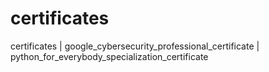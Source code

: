 # certificates
certificates | google_cybersecurity_professional_certificate | python_for_everybody_specialization_certificate
